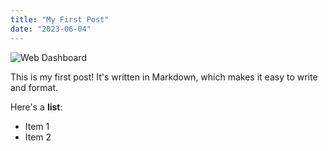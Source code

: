 ```yaml
---
title: "My First Post"
date: "2023-06-04"
---
```


![Web Dashboard](/images/projects/axishop.png)

This is my first post! It's written in Markdown, which makes it easy to write and format.

Here's a **list**:

- Item 1
- Item 2
